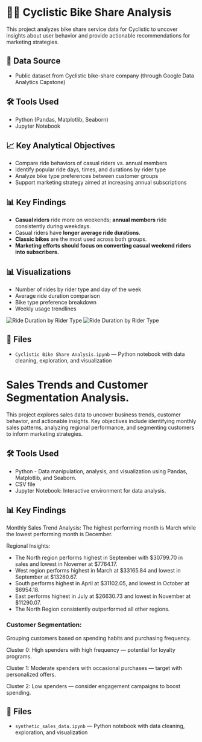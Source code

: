 # 🚴‍♂️ Cyclistic Bike Share Analysis

This project analyzes bike share service data for Cyclistic to uncover insights about user behavior and provide actionable recommendations for marketing strategies.

## 📑 Data Source
- Public dataset from Cyclistic bike-share company (through Google Data Analytics Capstone)

## 🛠️ Tools Used
- Python (Pandas, Matplotlib, Seaborn)
- Jupyter Notebook

## 📈 Key Analytical Objectives
- Compare ride behaviors of casual riders vs. annual members
- Identify popular ride days, times, and durations by rider type
- Analyze bike type preferences between customer groups
- Support marketing strategy aimed at increasing annual subscriptions

## 📊 Key Findings
- **Casual riders** ride more on weekends; **annual members** ride consistently during weekdays.
- Casual riders have **longer average ride durations**.
- **Classic bikes** are the most used across both groups.
- **Marketing efforts should focus on converting casual weekend riders into subscribers.**

## 📊 Visualizations
- Number of rides by rider type and day of the week
- Average ride duration comparison
- Bike type preference breakdown
- Weekly usage trendlines

![Ride Duration by Rider Type](https://mavenanalyticsio-upload-bucket-prod.s3.us-west-2.amazonaws.com/178378569/projects/9f7bd66f-49f5-41dc-a3b5-e9fbd7ad754d.png)
![Ride Duration by Rider Type](https://mavenanalyticsio-upload-bucket-prod.s3.us-west-2.amazonaws.com/178378569/projects/9146/7f8f5053-235c-40b2-ba6d-93eea80e0227.png)

## 📂 Files
- `Cyclistic Bike Share Analysis.ipynb` — Python notebook with data cleaning, exploration, and visualization


# Sales Trends and Customer Segmentation Analysis.
This project explores sales data to uncover business trends, customer behavior, and actionable insights. Key objectives include identifying monthly sales patterns, analyzing regional performance, and segmenting customers to inform marketing strategies.

## 🛠️ Tools Used
- Python - Data manipulation, analysis, and visualization using Pandas, Matplotlib, and Seaborn.
- CSV file
- Jupyter Notebook: Interactive environment for data analysis.

## 📊 Key Findings
Monthly Sales Trend Analysis: The highest performing month is March while the lowest performing month is December.

Regional Insights:
- The North region performs highest in September with $30799.70 in sales and lowest in Novemer at $7764.17.
- West region performs highest in March at $33165.84 and lowest in September at $13260.67.
- South performs highest in April at $31102.05, and lowest in October at $6954.18.
- East performs highest in July at $26630.73 and lowest in November at $11290.07.
- The North Region consistently outperformed all other regions.

### Customer Segmentation:
Grouping customers based on spending habits and purchasing frequency.

Cluster 0: High spenders with high frequency — potential for loyalty programs.

Cluster 1: Moderate spenders with occasional purchases — target with personalized offers.

Cluster 2: Low spenders — consider engagement campaigns to boost spending.

## 📂 Files
- `synthetic_sales_data.ipynb` — Python notebook with data cleaning, exploration, and visualization





